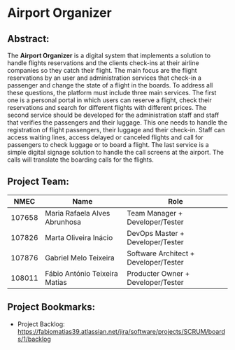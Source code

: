 # **Airport Organizer**

## Abstract:
The **Airport Organizer**  is a digital system that implements a solution to handle flights reservations and the clients check-ins at their airline companies so they catch their flight.
The main focus are the flight reservations by an user and administration services that check-in a passenger and change the state of a flight in the boards.
To address all these questions, the platform must include three main services. The first one is a personal portal in which users can reserve a flight, check their reservations and search for different flights with different prices. 
The second service should be developed for the administration staff and staff that verifies the passengers and their luggage. This one needs to handle the registration of flight passengers, their luggage and their check-in. Staff can access waiting lines, access delayed or canceled flights and call for passengers to check luggage or to board a flight. 
The last service is a simple digital signage solution to handle the call screens at the airport. The calls will translate the boarding calls for the flights.


## Project Team:

| NMEC  | Name               | Role |
| ----- | -------------------|-----------------|
| 107658 | Maria Rafaela Alves Abrunhosa | Team Manager + Developer/Tester  |
| 107826 |Marta Oliveira Inácio | DevOps Master + Developer/Tester |
| 107876  | Gabriel Melo Teixeira | Software Architect + Developer/Tester |
| 108011 | Fábio António Teixeira Matias | Producter Owner + Developer/Tester |

## Project Bookmarks:
- Project Backlog: https://fabiomatias39.atlassian.net/jira/software/projects/SCRUM/boards/1/backlog
  
